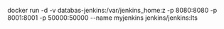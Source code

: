 
docker run -d -v databas-jenkins:/var/jenkins_home:z -p 8080:8080 -p 8001:8001 -p 50000:50000 --name myjenkins jenkins/jenkins:lts


